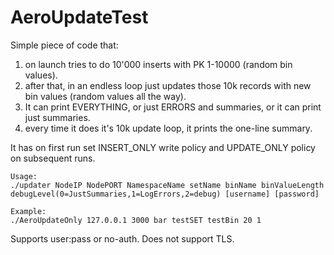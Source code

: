 # AeroUpdateTest

Simple piece of code that:
1. on launch tries to do 10'000 inserts with PK 1-10000 (random bin values).
2. after that, in an endless loop just updates those 10k records with new bin values (random values all the way).
3. It can print EVERYTHING, or just ERRORS and summaries, or it can print just summaries.
4. every time it does it's 10k update loop, it prints the one-line summary.

It has on first run set INSERT_ONLY write policy and UPDATE_ONLY policy on subsequent runs.

```
Usage:
./updater NodeIP NodePORT NamespaceName setName binName binValueLength debugLevel(0=JustSummaries,1=LogErrors,2=debug) [username] [password]

Example:
./AeroUpdateOnly 127.0.0.1 3000 bar testSET testBin 20 1
```

Supports user:pass or no-auth. Does not support TLS.
